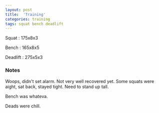 ```yaml
---
layout: post
title:  'Training'
categories: training
tags: squat bench deadlift
---
```


Squat       :   175x8x3

Bench       :   165x8x5

Deadlift    :   275x5x3

### Notes

Woops, didn't set alarm. Not very well recovered yet. Some squats were aight, sat back,
stayed tight. Need to stand up tall.

Bench was whateva.

Deads were chill.
